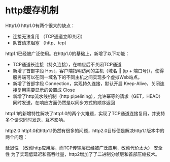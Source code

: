 # http缓存机制
Http1.0
http1.0有两个很大的缺点：

- 连接无法复用 （TCP通道立即关闭）
- 队首请求阻塞 （http、tcp）

http1.1已经被广泛使用。在http1.0的基础上，新增了以下功能：

- TCP通道长连接（持久连接），在响应后不关闭TCP通道
- 新增了首部字段 Host，客户端指明访问的主机（域名 || [ip + 端口号]），使得服务端可以在同一域名下的不同主机之间实现多个虚拟Web站点。
- 新增了首部字段 Connection，实现持久连接，默认开启 Keep-Alive，关闭连接复用需要显示的设置成 Close
- 新增了http流水线机制（http pipelining），允许幂等的请求（GET，HEAD）同时发送，在响应方面仍然是以同步方式的顺序返回

http1.1的新增特性解决了http1.0的两个大难题，实现了TCP通道连接复用，并支持多个请求同时发送，互不影响。

http2.0
http1.0和http1.1仍然有很多的问题，http2.0目标便是解决http1.1版本中的两个问题：

延迟性 （改动http应用层，而TCP传输层已经被广泛应用，改动代价太大）
安全性
为了实现低延迟和高吞吐量，http2增加了了二进制分帧层和首部压缩技术。
